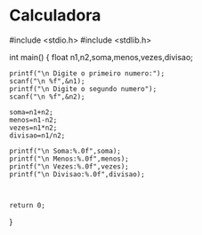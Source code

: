 # Calculadora

#include <stdio.h>
#include <stdlib.h>

int main()
{
    float n1,n2,soma,menos,vezes,divisao;

    printf("\n Digite o primeiro numero:");
    scanf("\n %f",&n1);
    printf("\n Digite o segundo numero");
    scanf("\n %f",&n2);

    soma=n1+n2;
    menos=n1-n2;
    vezes=n1*n2;
    divisao=n1/n2;

    printf("\n Soma:%.0f",soma);
    printf("\n Menos:%.0f",menos);
    printf("\n Vezes:%.0f",vezes);
    printf("\n Divisao:%.0f",divisao);



    return 0;
}
